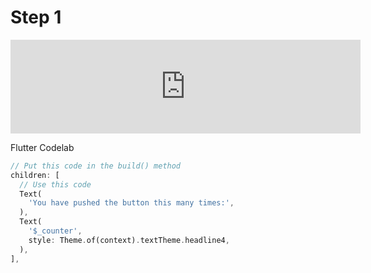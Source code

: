 # Step 1

<iframe
  width='560'
  src="https://player.bilibili.com/player.html?aid=692582135&bvid=BV1A24y1v725&cid=959667007&page=1"
  scrolling="no"
  border="0"
  frameborder="no"
  framespacing="0"
  allowfullscreen="true">
</iframe>

Flutter Codelab

```dart
// Put this code in the build() method
children: [
  // Use this code
  Text(
    'You have pushed the button this many times:',
  ),
  Text(
    '$_counter',
    style: Theme.of(context).textTheme.headline4,
  ),
],
```
